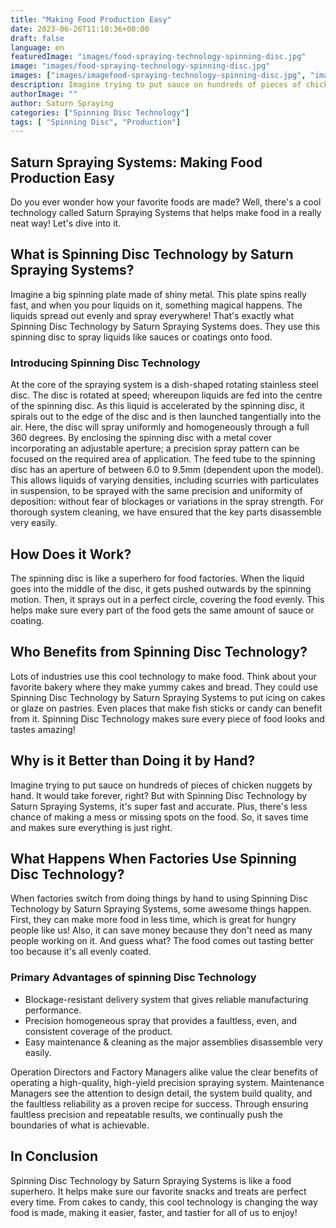 ```yaml
---
title: "Making Food Production Easy"
date: 2023-06-26T11:10:36+08:00
draft: false
language: en
featuredImage: "images/food-spraying-technology-spinning-disc.jpg"
image: "images/food-spraying-technology-spinning-disc.jpg"
images: ["images/imagefood-spraying-technology-spinning-disc.jpg", "images/image2.jpg", "images/image3.jpg"]
description: Imagine trying to put sauce on hundreds of pieces of chicken nuggets by hand. It would take forever, right? But with Spinning Disc Technology by Saturn Spraying Systems, it's super fast and accurate. Plus, there's less chance of making a mess or missing spots on the food. So, it saves time and makes sure everything is just right
authorImage: ""
author: Saturn Spraying
categories: ["Spinning Disc Technology"]
tags: [ "Spinning Disc", "Production"]
---
```


## Saturn Spraying Systems: Making Food Production Easy

Do you ever wonder how your favorite foods are made? Well, there's a cool technology called Saturn Spraying Systems that helps make food in a really neat way! Let's dive into it.

## What is Spinning Disc Technology by Saturn Spraying Systems?

Imagine a big spinning plate made of shiny metal. This plate spins really fast, and when you pour liquids on it, something magical happens. The liquids spread out evenly and spray everywhere! That's exactly what Spinning Disc Technology by Saturn Spraying Systems does. They use this spinning disc to spray liquids like sauces or coatings onto food.

### Introducing Spinning Disc Technology

At the core of the spraying system is a dish-shaped rotating stainless steel disc. The disc is rotated at speed; whereupon liquids are fed into the centre of the spinning disc. As this liquid is accelerated by the spinning disc, it spirals out to the edge of the disc and is then launched tangentially into the air. Here, the disc will spray uniformly and homogeneously through a full 360 degrees. By enclosing the spinning disc with a metal cover incorporating an adjustable aperture; a precision spray pattern can be focused on the required area of application. The feed tube to the spinning disc has an aperture of between 6.0 to 9.5mm (dependent upon the model). This allows liquids of varying densities, including scurries with particulates in suspension, to be sprayed with the same precision and uniformity of deposition: without fear of blockages or variations in the spray strength. For thorough system cleaning, we have ensured that the key parts disassemble very easily.

## How Does it Work?

The spinning disc is like a superhero for food factories. When the liquid goes into the middle of the disc, it gets pushed outwards by the spinning motion. Then, it sprays out in a perfect circle, covering the food evenly. This helps make sure every part of the food gets the same amount of sauce or coating.

## Who Benefits from Spinning Disc Technology?

Lots of industries use this cool technology to make food. Think about your favorite bakery where they make yummy cakes and bread. They could use Spinning Disc Technology by Saturn Spraying Systems to put icing on cakes or glaze on pastries. Even places that make fish sticks or candy can benefit from it. Spinning Disc Technology makes sure every piece of food looks and tastes amazing!

## Why is it Better than Doing it by Hand?

Imagine trying to put sauce on hundreds of pieces of chicken nuggets by hand. It would take forever, right? But with Spinning Disc Technology by Saturn Spraying Systems, it's super fast and accurate. Plus, there's less chance of making a mess or missing spots on the food. So, it saves time and makes sure everything is just right.

## What Happens When Factories Use Spinning Disc Technology?

When factories switch from doing things by hand to using Spinning Disc Technology by Saturn Spraying Systems, some awesome things happen. First, they can make more food in less time, which is great for hungry people like us! Also, it can save money because they don't need as many people working on it. And guess what? The food comes out tasting better too because it's all evenly coated.

### Primary Advantages of spinning Disc Technology

- Blockage-resistant delivery system that gives reliable manufacturing performance.
- Precision homogeneous spray that provides a faultless, even, and consistent coverage of the product.
- Easy maintenance & cleaning as the major assemblies disassemble very easily.

Operation Directors and Factory Managers alike value the clear benefits of operating a high-quality, high-yield precision spraying system. Maintenance Managers see the attention to design detail, the system build quality, and the faultless reliability as a proven recipe for success. Through ensuring faultless precision and repeatable results, we continually push the boundaries of what is achievable.

## In Conclusion

Spinning Disc Technology by Saturn Spraying Systems is like a food superhero. It helps make sure our favorite snacks and treats are perfect every time. From cakes to candy, this cool technology is changing the way food is made, making it easier, faster, and tastier for all of us to enjoy!

